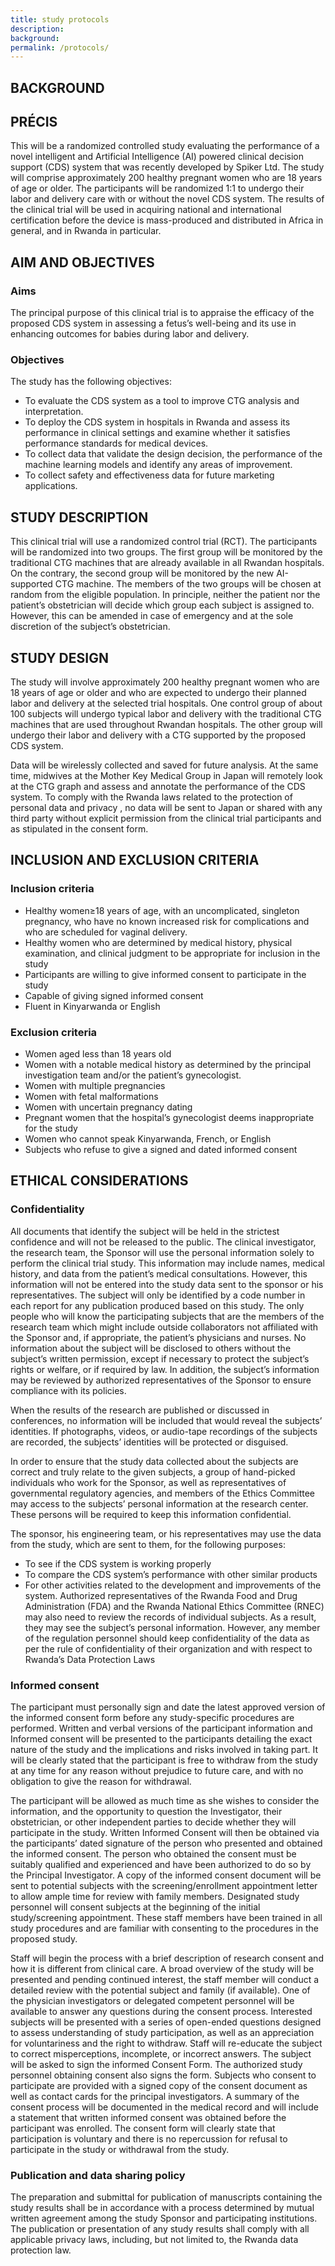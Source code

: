 ```yaml
---
title: study protocols
description: 
background: 
permalink: /protocols/
---
```


## BACKGROUND

## PRÉCIS
This will be a randomized controlled study evaluating the performance of a novel intelligent and Artificial Intelligence (AI) powered clinical decision support (CDS) system that was recently developed by Spiker Ltd. The study will comprise approximately 200 healthy pregnant women who are 18 years of age or older. The participants will be randomized 1:1 to undergo their labor and delivery care with or without the novel CDS system. The results of the clinical trial will be used in acquiring national and international certification before the device is mass-produced and distributed in Africa in general, and in Rwanda in particular. 

## AIM AND OBJECTIVES 
### Aims
The principal purpose of this clinical trial is to appraise the efficacy of the proposed CDS system in assessing a fetus’s well-being and its use in enhancing outcomes for babies during labor and delivery. 
### Objectives
The study has the following objectives:
- To evaluate the CDS system as a tool to improve CTG analysis and interpretation.
- To deploy the CDS system in hospitals in Rwanda and assess its performance in clinical settings and examine whether it satisfies performance standards for medical devices.
- To collect data that validate the design decision, the performance of the machine learning models and identify any areas of improvement.
- To collect safety and effectiveness data for future marketing applications.

## STUDY DESCRIPTION
This clinical trial will use a randomized control trial (RCT). The participants will be randomized into two groups. The first group will be monitored by the traditional CTG machines that are already available in all Rwandan hospitals. On the contrary, the second group will be monitored by the new AI-supported CTG machine. The members of the two groups will be chosen at random from the eligible population. In principle, neither the patient nor the patient’s obstetrician will decide which group each subject is assigned to. However, this can be amended in case of emergency and at the sole discretion of the subject’s obstetrician.

## STUDY DESIGN

The study will involve approximately 200 healthy pregnant women who are 18 years of age or older and who are expected to undergo their planned labor and delivery at the selected trial hospitals. One control group of about 100 subjects will undergo typical labor and delivery with the traditional CTG machines that are used throughout Rwandan hospitals. The other group will undergo their labor and delivery with a CTG supported by the proposed CDS system. 

Data will be wirelessly collected and saved for future analysis. At the same time, midwives at the Mother Key Medical Group in Japan will remotely look at the CTG graph and assess and annotate the performance of the CDS system. To comply with the Rwanda laws related to the protection of personal data and privacy , no data will be sent to Japan or shared with any third party without explicit permission from the clinical trial participants and as stipulated in the consent form.  

## INCLUSION AND EXCLUSION CRITERIA

### Inclusion criteria
- Healthy women≥18 years of age, with an uncomplicated, singleton pregnancy, who have no known increased risk for complications and who are scheduled for vaginal delivery.
- Healthy women who are determined by medical history, physical examination, and clinical judgment to be appropriate for inclusion in the study
- Participants are willing to give informed consent to participate in the study
- Capable of giving signed informed consent
- Fluent in Kinyarwanda or English

### Exclusion criteria
- Women aged less than 18 years old
- Women with a notable medical history as determined by the principal investigation team and/or the patient’s gynecologist. 
- Women with multiple pregnancies
- Women with fetal malformations
- Women with uncertain pregnancy dating
- Pregnant women that the hospital’s gynecologist deems inappropriate for the study
- Women who cannot speak Kinyarwanda, French, or English
- Subjects who refuse to give a signed and dated informed consent

## ETHICAL CONSIDERATIONS
### Confidentiality
All documents that identify the subject will be held in the strictest confidence and will not be released to the public. The clinical investigator, the research team, the Sponsor will use the personal information solely to perform the clinical trial study. This information may include names, medical history, and data from the patient’s medical consultations. However, this information will not be entered into the study data sent to the sponsor or his representatives. The subject will only be identified by a code number in each report for any publication produced based on this study. 
The only people who will know the participating subjects that are the members of the research team which might include outside collaborators not affiliated with the Sponsor and, if appropriate, the patient’s physicians and nurses.  No information about the subject will be disclosed to others without the subject’s written permission, except if necessary to protect the subject’s rights or welfare, or if required by law. In addition, the subject’s information may be reviewed by authorized representatives of the Sponsor to ensure compliance with its policies.

When the results of the research are published or discussed in conferences, no information will be included that would reveal the subjects’ identities.  If photographs, videos, or audio-tape recordings of the subjects are recorded, the subjects’ identities will be protected or disguised. 

In order to ensure that the study data collected about the subjects are correct and truly relate to the given subjects, a group of hand-picked individuals who work for the Sponsor, as well as representatives of governmental regulatory agencies, and members of the Ethics Committee may access to the subjects’ personal information at the research center. These persons will be required to keep this information confidential. 

The sponsor, his engineering team, or his representatives may use the data from the study, which are sent to them, for the following purposes:
- To see if the CDS system is working properly
- To compare the CDS system’s performance with other similar products
- For other activities related to the development and improvements of the system.
Authorized representatives of the Rwanda Food and Drug Administration (FDA) and the Rwanda National Ethics Committee (RNEC) may also need to review the records of individual subjects.  As a result, they may see the subject’s personal information. However, any member of the regulation personnel should keep confidentiality of the data as per the rule of  confidentiality of their organization and with respect to Rwanda’s Data Protection Laws

### Informed consent
The participant must personally sign and date the latest approved version of the informed consent form before any study-specific procedures are performed. Written and verbal versions of the participant information and Informed consent will be presented to the participants detailing the exact nature of the study and the implications and risks involved in taking part.  It will be clearly stated that the participant is free to withdraw from the study at any time for any reason without prejudice to future care, and with no obligation to give the reason for withdrawal.

The participant will be allowed as much time as she wishes to consider the information, and the opportunity to question the Investigator, their obstetrician, or other independent parties to decide whether they will participate in the study.  Written Informed Consent will then be obtained via the participants’ dated signature of the person who presented and obtained the informed consent. The person who obtained the consent must be suitably qualified and experienced and have been authorized to do so by the Principal Investigator. 
A copy of the informed consent document will be sent to potential subjects with the screening/enrollment appointment letter to allow ample time for review with family members. Designated study personnel will consent subjects at the beginning of the initial study/screening appointment. These staff members have been trained in all study procedures and are familiar with consenting to the procedures in the proposed study. 

Staff will begin the process with a brief description of research consent and how it is different from clinical care. A broad overview of the study will be presented and pending continued interest, the staff member will conduct a detailed review with the potential subject and family (if available). One of the physician investigators or delegated competent personnel will be available to answer any questions during the consent process. Interested subjects will be presented with a series of open-ended questions designed to assess understanding of study participation, as well as an appreciation for voluntariness and the right to withdraw. Staff will re-educate the subject to correct misperceptions, incomplete, or incorrect answers. The subject will be asked to sign the informed Consent Form. The authorized study personnel obtaining consent also signs the form. Subjects who consent to participate are provided with a signed copy of the consent document as well as contact cards for the principal investigators. 
A summary of the consent process will be documented in the medical record and will include a statement that written informed consent was obtained before the participant was enrolled. The consent form will clearly state that participation is voluntary and there is no repercussion for refusal to participate in the study or withdrawal from the study.

### Publication and data sharing policy 
The preparation and submittal for publication of manuscripts containing the study results shall be in accordance with a process determined by mutual written agreement among the study Sponsor and participating institutions. The publication or presentation of any study results shall comply with all applicable privacy laws, including, but not limited to, the Rwanda data protection law. 






